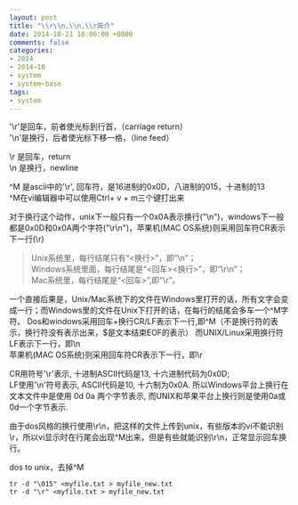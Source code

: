 ```yaml
---
layout: post
title: "\\r\\n,\\n,\\r简介"
date: 2014-10-21 10:06:00 +0800
comments: false
categories:
- 2014
- 2014~10
- system
- system~base
tags:
- system
---
```

'\r'是回车，前者使光标到行首，（carriage return）  
'\n'是换行，后者使光标下移一格，（line feed）

\r 是回车，return  
\n 是换行，newline

^M 是ascii中的'\r', 回车符，是16进制的0x0D，八进制的015，十进制的13  
^M在vi编辑器中可以使用Ctrl+ v + m三个键打出来

对于换行这个动作，unix下一般只有一个0x0A表示换行("\n")，windows下一般都是0x0D和0x0A两个字符("\r\n")，苹果机(MAC OS系统)则采用回车符CR表示下一行(\r)  
>	Unix系统里，每行结尾只有“<换行>”，即“\n”；  
>	Windows系统里面，每行结尾是“<回车><换行>”，即“\r\n”；  
>	Mac系统里，每行结尾是“<回车>”,即“\r”。

一个直接后果是，Unix/Mac系统下的文件在Windows里打开的话，所有文字会变成一行；而Windows里的文件在Unix下打开的话，在每行的结尾会多车一个^M字符。
Dos和windows采用回车+换行CR/LF表示下一行,即^M$（$不是换行符的表示，换行符没有表示出来，$是文本结束EOF的表示）
而UNIX/Linux采用换行符LF表示下一行，即\n  
苹果机(MAC OS系统)则采用回车符CR表示下一行，即\r  

CR用符号'\r'表示, 十进制ASCII代码是13, 十六进制代码为0x0D;  
LF使用'\n'符号表示, ASCII代码是10, 十六制为0x0A. 所以Windows平台上换行在文本文件中是使用 0d 0a 两个字节表示, 而UNIX和苹果平台上换行则是使用0a或0d一个字节表示.

由于dos风格的换行使用\r\n，把这样的文件上传到unix，有些版本的vi不能识别\r，所以vi显示时在行尾会出现^M出来，但是有些就能识别\r\n，正常显示回车换行。

dos to unix，去掉^M
```
tr -d "\015" <myfile.txt > myfile_new.txt
tr -d "\r" <myfile.txt > myfile_new.txt
```
